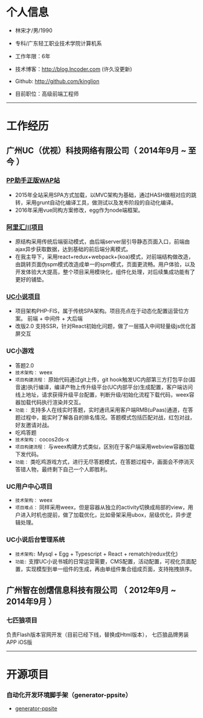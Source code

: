 

# 个人信息

 - 林宋才/男/1990 
 - 专科/广东轻工职业技术学院计算机系 
 - 工作年限：6年
 - 技术博客：http://blog.lncoder.com (许久没更新)
 - Github: http://github.com/kinglion

 - 目前职位：高级前端工程师


---

# 工作经历
 
## 广州UC（优视）科技网络有限公司（ 2014年9月 ~ 至今 ）

### [PP助手正版WAP站](http://m.25pp.com/)
- 2015年全站采用SPA方式加载，以MVC架构为基础，通过HASH做相对应的跳转，采用grunt自动化编译工具，做测试以及发布阶段的自动化编译。
- 2016年采用vue同构方案修改，egg作为node端框架。

### [阿里汇川项目](http://e.uc.cn/)
- 原结构采用传统后端驱动模式，由后端server层引导静态页面入口，前端由ajax异步获取数据，达到基础的前后端分离模式。
- 在我主导下，采用react+redux+webpack+(koa)模式，对前端结构做改造，由跳转页面伪spm模式改造成单一的spm模式，页面更流畅。用户体验，以及开发体验大大提高，整个项目采用模块化，组件化处理，对后续集成功能有了更好的铺垫。

### [UC小说项目](http://novel.sm.cn/)
- 项目架构PHP-FIS，属于传统SPA架构。项目亮点在于动态化配置运营位方案。
前端 + 中间件 + 大后端
- 改版2.0
支持SSR，针对React初始化问题，做了一层插入中间轻量级js优化首屏交互

### UC小游戏
- 答题2.0
 - `技术架构：` weex
 - `项目构建流程：` 原始代码通过git上传，git hook触发UC内部第三方打包平台(超音速)执行编译，编译产物上传升级平台(UC内部平台)生成配置，客户端访问线上地址，请求获得升级平台配置，判断升级/初始化流程下载代码，weex容器加载代码执行渲染并交互。
 - `功能：` 支持多人在线实时答题，实时通讯采用客户端RMB(uPaas)通道，在答题过程中，能实时了解各自的排名情况。答题模式包括匹配对战，红包对战，好友邀请对战。
- 吃鸡答题
 - `技术架构：` cocos2ds-x
 - `项目构建流程：` 与weex构建方式类似，区别在于客户端采用webview容器加载下发代码。
 - `功能：` 类吃鸡游戏方式，进行无尽答题模式，在答题过程中，画面会不停消灭答错人物，最终剩下自己一个人即胜利。

### UC用户中心项目
- `技术架构：` weex
- `项目难点：` 同样采用weex，但是容器从独立的activity切换成局部的view，用户进入时机也提前，做了加载优化，比如骨架采用ubox，层级优化，异步逻辑处理。

### UC小说后台管理系统
- `技术架构:` Mysql + Egg + Typescript + React + rematch(redux优化)
- `功能:` 支撑UC小说书城的日常运营需要，CMS配置，活动配置，可视化页面配置，实现模型到单一组件的生成，再由单组件集合组成页面，支持拖拽排序。


## 广州智在创熠信息科技有限公司 （ 2012年9月 ~ 2014年9月 ）

### 七匹狼项目 
负责Flash版本官网开发（目前已经下线，替换成Html版本）， 七匹狼品牌男装APP iOS版

---

# 开源项目

### 自动化开发环境脚手架（generator-ppsite）
 - [generator-ppsite](https://github.com/kinglion/generator-ppsite)
 
